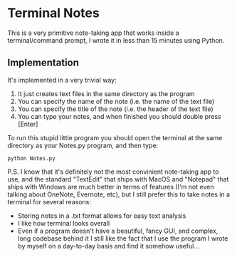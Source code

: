 # Terminal Notes


This is a very primitive note-taking app that works inside a terminal/command prompt, I wrote it in less than 15 minutes using Python.


## Implementation 

It's implemented in a very trivial way:

1. It just creates text files in the same directory as the program
2. You can specify the name of the note (i.e. the name of the text file)
3. You can specify the title of the note (i.e. the header of the text file)
4. You can type your notes, and when finished you should double press [Enter]


To run this stupid little program you should open the terminal at the same directory as your Notes.py program, and then type:
```
python Notes.py  
```

P.S. I know that it's definitely not the most convinient note-taking app to use, and the standard "TextEdit" that ships with MacOS and 
"Notepad" that ships with Windows are much better in terms of features (I'm not even talking about OneNote, Evernote, etc),
but I still prefer this to take notes in a terminal for several reasons:

- Storing notes in a .txt format allows for easy text analysis
- I like how terminal looks overall
- Even if a program doesn't have a beautiful, fancy GUI, and complex, long codebase behind it I still like the fact that I use the program I wrote by myself on a day-to-day basis and find it somehow useful... 

